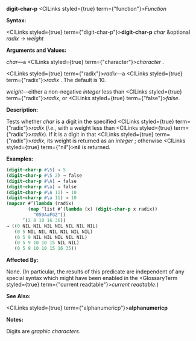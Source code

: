 **digit-char-p** <ClLinks styled={true} term={"function"}><i>Function</i></ClLinks> 



**Syntax:** 



<ClLinks styled={true} term={"digit-char-p"}><b>digit-char-p</b></ClLinks> *char* &amp;optional *radix → weight* 



**Arguments and Values:** 



*char*—a <ClLinks styled={true} term={"character"}><i>character</i></ClLinks> . 







 



 



<ClLinks styled={true} term={"radix"}><i>radix</i></ClLinks>—a <ClLinks styled={true} term={"radix"}><i>radix</i></ClLinks> . The default is 10. 



*weight*—either a non-negative *integer* less than <ClLinks styled={true} term={"radix"}><i>radix</i></ClLinks>, or <ClLinks styled={true} term={"false"}><i>false</i></ClLinks>. 



**Description:** 



Tests whether *char* is a digit in the specified <ClLinks styled={true} term={"radix"}><i>radix</i></ClLinks> (*i.e.*, with a weight less than <ClLinks styled={true} term={"radix"}><i>radix</i></ClLinks>). If it is a digit in that <ClLinks styled={true} term={"radix"}><i>radix</i></ClLinks>, its weight is returned as an *integer* ; otherwise <ClLinks styled={true} term={"nil"}><b>nil</b></ClLinks> is returned. 



**Examples:**
```lisp
(digit-char-p #\5) → 5 
(digit-char-p #\5 2) → false 
(digit-char-p #\A) → false 
(digit-char-p #\a) → false 
(digit-char-p #\A 11) → 10 
(digit-char-p #\a 11) → 10 
(mapcar #’(lambda (radix) 
	    (map ’list #’(lambda (x) (digit-char-p x radix)) 
		  "059AaFGZ")) 
	  ’(2 8 10 16 36)) 
→ ((0 NIL NIL NIL NIL NIL NIL NIL) 
   (0 5 NIL NIL NIL NIL NIL NIL) 
   (0 5 9 NIL NIL NIL NIL NIL) 
   (0 5 9 10 10 15 NIL NIL) 
   (0 5 9 10 10 15 16 35)) 
```
**Affected By:** 



None. (In particular, the results of this predicate are independent of any special syntax which might have been enabled in the <GlossaryTerm styled={true} term={"current readtable"}><i>current readtable</i></GlossaryTerm>.) 



**See Also:** 



<ClLinks styled={true} term={"alphanumericp"}><b>alphanumericp</b></ClLinks> 



**Notes:** 



Digits are *graphic characters*. 




